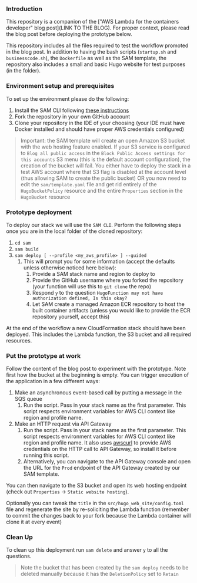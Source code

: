 ### Introduction

This repository is a companion of the ["AWS Lambda for the containers developer" blog post](LINK TO THE BLOG). For proper context, please read the blog post before deploying the prototype below.

This repository includes all the files required to test the workflow promoted in the blog post. In addition to having the bash scripts (`startup.sh` and `businesscode.sh`), the `Dockerfile` as well as the SAM template, the repository also includes a small and basic Hugo website for test purposes (in the [](./src/hugo_web_site) folder). 

### Environment setup and prerequisites

To set up the environment please do the following: 

1. Install the SAM CLI following [these instructions](https://docs.aws.amazon.com/serverless-application-model/latest/developerguide/install-sam-cli.html)
1. Fork the repository in your own GitHub account
1. Clone your repository in the IDE of your choosing (your IDE must have Docker installed and should have proper AWS credentials configured)

> Important: the SAM template will create an open Amazon S3 bucket with the web hosting feature enabled. If your S3 service is configured to `Blog all public access` in the `Block Public Access settings for this accounts` S3 menu (this is the default account configuration), the creation of the bucket will fail. You either have to deploy the stack in a test AWS account where that S3 flag is disabled at the account level (thus allowing SAM to create the public bucket) OR you now need to edit the `sam/template.yaml` file and get rid entirely of the `HugoBucketPolicy` resource and the entire `Properties` section in the `HugoBucket` resource   

### Prototype deployment

To deploy our stack we will use the `SAM CLI`. Perform the following steps once you are in the local folder of the cloned repository:

1. `cd sam`
1. `sam build`
1. `sam deploy [ --profile <my_aws_profile> ] --guided`
    1. This will prompt you for some information (accept the defaults unless otherwise noticed here below):
        1. Provide a SAM stack name and region to deploy to
        1. Provide the GitHub username where you forked the repository (your function will use this to `git clone` the repo) 
        1. Respond `y` to the question `HugoFunction may not have authorization defined, Is this okay?`
        1. Let SAM create a managed Amazon ECR repository to host the built container artifacts (unless you would like to provide the ECR repository yourself, accept this)

At the end of the workflow a new CloudFormation stack should have been deployed. This includes the Lambda function, the S3 bucket and all required resources.

### Put the prototype at work

Follow the content of the blog post to experiment with the prototype. Note first how the bucket at the beginning is empty. You can trigger execution of the application in a few different ways:
1. Make an asynchronous event-based call by putting a message in the SQS queue
    1. Run the [](./scripts/call-via-sqs.sh) script.  Pass in your stack name as the first parameter.  This script respects environment variables for AWS CLI context like region and profile name.
1. Make an HTTP request via API Gateway
    1. Run the [](./scripts/call-via-api-gateway.sh) script.  Pass in your stack name as the first parameter.  This script respects environment variables for AWS CLI context like region and profile name.  It also uses [awscurl](https://github.com/okigan/awscurl) to provide AWS credentials on the HTTP call to API Gateway, so install it before running this script.
    1. Alternatively, you can navigate to the API Gateway console and open the URL for the `Prod` endpoint of the API Gateway created by our SAM template.

You can then navigate to the S3 bucket and open its web hosting endpoint (check out `Properties` -> `Static website hosting`). 

Optionally you can tweak the `title` in the `src/hugo_web_site/config.toml` file and regenerate the site by re-soliciting the Lambda function (remember to commit the changes back to your fork because the Lambda container will clone it at every event)

### Clean Up

To clean up this deployment run `sam delete` and answer `y` to all the questions.

> Note the bucket that has been created by the `sam deploy` needs to be deleted manually because it has the `DeletionPolicy` set to `Retain` 